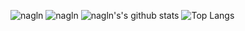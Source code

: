 <!--![nagln-w](https://github.com/laxminagln/laxminagln/blob/master/lnwp.png)-->
![nagln](https://komarev.com/ghpvc/?username=laxminagln&style=flat-square&label=Visits)
![nagln](https://github.com/laxminagln/laxminagln/blob/master/ln.GIF)
![nagln's's github stats](https://github-readme-stats.vercel.app/api?username=laxminagln&count_private=true&show_icons=true)
![Top Langs](https://github-readme-stats.vercel.app/api/top-langs/?username=laxminagln&layout=compact)

